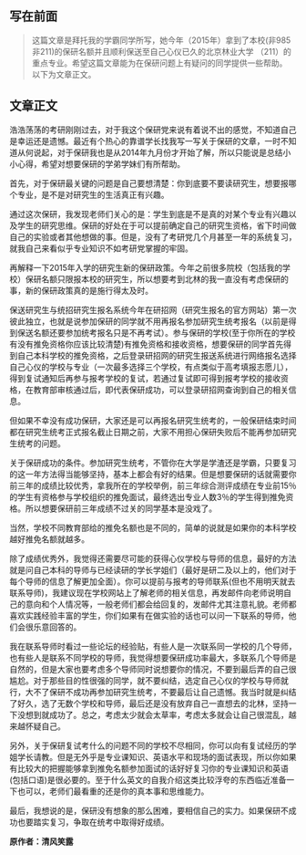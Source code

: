 ## 写在前面

>这篇文章是拜托我的学霸同学所写，她今年（2015年）拿到了本校(非985非211)的保研名额并且顺利保送至自己心仪已久的北京林业大学
（211）的重点专业。希望这篇文章能为在保研问题上有疑问的同学提供一些帮助。
>以下为文章正文。

## 文章正文

浩浩荡荡的考研刚刚过去，对于我这个保研党来说有着说不出的感觉，不知道自己是幸运还是遗憾。最近有个热心的靠谱学长找我写一写关于保研的文章，一时不知道从何说起，对于保研我也是从2014年九月份才开始了解，所以只能说是总结小小心得，希望对想要保研的学弟学妹们有所帮助。

首先，对于保研最关键的问题是自己要想清楚：你到底要不要读研究生，想要报哪个专业，是不是对研究生的生活真正有兴趣。

通过这次保研，我发现老师们关心的是：学生到底是不是真的对某个专业有兴趣以及学生的研究思维。保研的好处在于可以提前确定自己的研究生资格，省下时间做自己的实验或者其他想做的事。但是，没有了考研党几个月甚至一年的系统复习，就我自己来看似乎专业知识不如考研党掌握的牢固。

再解释一下2015年入学的研究生新的保研政策。今年之前很多院校（包括我的学校）保研名额只限报本校的研究生，所以想要考到北林的我一直没有考虑保研的事，新的保研政策真的是施行得太及时。

保送研究生与统招研究生报名系统今年在研招网（研究生报名的官方网站）第一次彼此独立，也就是说参加保研的同学就不用再报名参加研究生统考报名（以前是得到保送名额还要参加统考报名只是不再考试）。参与保研的学校(至于你所在的学校有没有推免资格你应该比较清楚)有推免资格和接收资格，想要保研的同学首先得到自己本科学校的推免资格，之后登录研招网的研究生报送系统进行网络报名选择自己心仪的学校与专业（一次最多选择三个学校，有点类似于高考填报志愿儿），得到复试通知后再参与报考学校的复试，若通过复试即可得到报考学校的接收资格，在教育部审核通过后，即代表保研成功，可以登录研招网查询到自己的相关信息。

但如果不幸没有成功保研，大家还是可以再报名研究生统考的，一般保研结束时间都在研究生统考正式报名截止日期之前，大家不用担心保研失败后不能再参加研究生统考的问题。

关于保研成功的条件。参加研究生统考，不管你在大学是学渣还是学霸，只要复习的这一年方法得当能够坚持，基本上都会有好的结果。但是想要保研的话就需要你前三年的成绩比较优秀，拿我所在的学校举例，前三年综合测评成绩在专业前15％的学生有资格参与学校组织的推免面试，最终选出专业人数3％的学生得到推免资格。所以想要保研前三年成绩不过关的同学基本是没戏了。

当然，学校不同教育部给的推免名额也是不同的，简单的说就是如果你的本科学校越好推免名额就越多。

除了成绩优秀外，我觉得还需要尽可能的获得心仪学校与导师的信息，最好的方法就是问自己本科的导师与已经读研的学长学姐们（最好是研二及以上的，他们对于每个导师的信息了解更加全面）。你可以提前与报考的导师联系(但也不用明天就去联系导师)，我建议现在学校网站上了解老师的相关信息，再发邮件向老师说明自己的意向和个人情况等，一般老师们都会给回复的，发邮件尤其注意礼貌。老师都喜欢实践经验丰富的学生，你们如果有在做实验的话也可以问一下联系的导师，他们会很乐意回答的。

我在联系导师时看过一些论坛的经验贴，有些人是一次联系同一学校的几个导师，也有些人是联系不同学校的导师，我觉得想要保研成功率最大，多联系几个导师是自然的，但是大家也要考虑多个导师同时说想要你的情况，不要到最后弄的自己很尴尬。对于那些目的性很强的同学，就不要纠结，选定自己心仪的学校与导师就行，大不了保研不成功再参加研究生统考，不要最后让自己遗憾。我当时就是纠结了好久，选了无数个学校和导师，最后还是没有放弃自己一直想去的北林，坚持一下没想到就成功了。总之，考虑太少就会太草率，考虑太多就会让自己很混乱，越来越怀疑自己。

另外，关于保研复试考什么的问题不同的学校不尽相同，你可以向有复试经历的学姐学长请教。但是无外乎是专业课知识、英语水平和现场的面试表现，所以你如果有比较大的把握能够拿到推免名额参加面试的话好好复习你的专业课知识和英语(包括口语)是很必要的。至于什么英文的自我介绍这类比较浮夸的东西临近准备一下也可以，老师们最看重的还是你的真本事和思维能力。

最后，我想说的是，保研没有想象的那么困难，要相信自己的实力。如果保研不成功也要踏实复习，争取在统考中取得好成绩。         

**原作者：清风笑露**